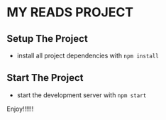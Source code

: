 # MY READS PROJECT 

## Setup The Project

- install all project dependencies with `npm install`

## Start The Project

- start the development server with `npm start`

Enjoy!!!!!!

